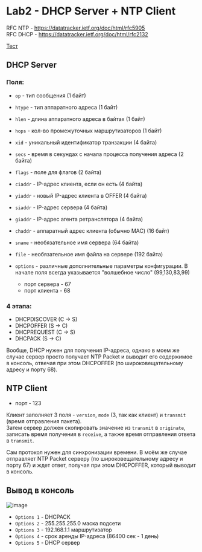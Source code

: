 # Lab2 - DHCP Server + NTP Client

RFC NTP - https://datatracker.ietf.org/doc/html/rfc5905  
RFC DHCP - https://datatracker.ietf.org/doc/html/rfc2132

[Тест](#вывод-в-консоль)

## DHCP Server

### Поля:
- `op` - тип сообщения (1 байт)
- `htype` - тип аппаратного адреса (1 байт)
- `hlen` - длина аппаратного адреса в байтах (1 байт)
- `hops` - кол-во промежуточных маршрутизаторов (1 байт)
- `xid` - уникальный идентификатор транзакции (4 байта)
- `secs` - время в секундах с начала процесса получения адреса (2 байта)
- `flags` - поле для флагов (2 байта)
- `ciaddr` - IP-адрес клиента, если он есть (4 байта)
- `yiaddr` - новый IP-адрес клиента в OFFER (4 байта)
- `siaddr` - IP-адрес сервера (4 байта)
- `giaddr` - IP-адрес агента ретранслятора (4 байта)
- `chaddr` - аппаратный адрес клиента (обычно MAC) (16 байт)
- `sname` - необязательное имя сервера (64 байта)
- `file` - необязательное имя файла на сервере (192 байта)
- `options` - различные дополнительные параметры конфигурации. В начале поля всегда указывается "волшебное число" (99,130,83,99)

  - порт сервера - 67
  - порт клиента - 68

### 4 этапа:
- DHCPDISCOVER (C -> S)
- DHCPOFFER (S -> C)
- DHCPREQUEST (C -> S)
- DHCPACK (S -> C)

Вообще, DHCP нужен для получения IP-адреса, однако в моем же случае сервер просто получает NTP Packet и выводит его содержимое в консоль, 
отвечая при этом DHCPOFFER (по широковещательному адресу и порту 68).

## NTP Client

  - порт - 123

Клиент заполняет 3 поля - `version`, `mode` (3, так как клиент) и `transmit` (время отправления пакета).  
Затем сервер должен скопировать значение из `transmit` в `originate`, записать время получения в `receive`, а также время отправления ответа в `transmit`.

Сам протокол нужен для синхронизации времени. В моём же случае отправляет NTP Packet серверу (по широковещательному адресу и порту 67)
и ждет ответ, получая при этом DHCPOFFER, который выводит в консоль.

## Вывод в консоль

![image](https://user-images.githubusercontent.com/43076360/146403477-e383718f-fe2b-4187-9df5-f62d50a3a0fe.png)

- `Options 1` - DHCPACK
- `Options 2` - 255.255.255.0 маска подсети
- `Options 3` - 192.168.1.1 маршрутизатор
- `Options 4` - срок аренды IP-адреса (86400 сек - 1 день)
- `Options 5` - DHCP сервер
